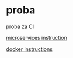 # proba
proba za CI

[microservices instruction](mikroservisi.md)

[docker instructions](docker.md)
